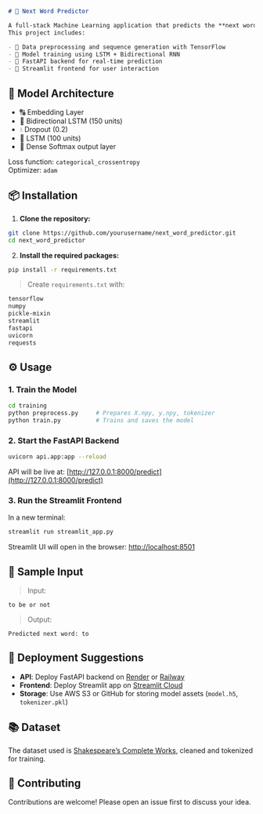 


```markdown
# 🧠 Next Word Predictor

A full-stack Machine Learning application that predicts the **next word** in a given sentence using a deep learning model trained on Shakespeare's text.  
This project includes:

- 🔄 Data preprocessing and sequence generation with TensorFlow
- 🧠 Model training using LSTM + Bidirectional RNN
- 🚀 FastAPI backend for real-time prediction
- 🎨 Streamlit frontend for user interaction
```


## 🧪 Model Architecture

- 🔠 Embedding Layer
- 🔁 Bidirectional LSTM (150 units)
- 💧 Dropout (0.2)
- 🔁 LSTM (100 units)
- 🧮 Dense Softmax output layer

Loss function: `categorical_crossentropy`  
Optimizer: `adam`



## 📦 Installation

1. **Clone the repository:**

```bash
git clone https://github.com/yourusername/next_word_predictor.git
cd next_word_predictor
````

2. **Install the required packages:**

```bash
pip install -r requirements.txt
```

> Create `requirements.txt` with:

```txt
tensorflow
numpy
pickle-mixin
streamlit
fastapi
uvicorn
requests
```



## ⚙️ Usage

### 1. Train the Model

```bash
cd training
python preprocess.py     # Prepares X.npy, y.npy, tokenizer
python train.py          # Trains and saves the model
```

### 2. Start the FastAPI Backend

```bash
uvicorn api.app:app --reload
```

API will be live at: [http://127.0.0.1:8000/predict](http://127.0.0.1:8000/predict)

### 3. Run the Streamlit Frontend

In a new terminal:

```bash
streamlit run streamlit_app.py
```

Streamlit UI will open in the browser: [http://localhost:8501](http://localhost:8501)



## 📌 Sample Input

> Input:

```
to be or not
```

> Output:

```
Predicted next word: to
```



## 🚀 Deployment Suggestions

* **API**: Deploy FastAPI backend on [Render](https://render.com) or [Railway](https://railway.app)
* **Frontend**: Deploy Streamlit app on [Streamlit Cloud](https://streamlit.io/cloud)
* **Storage**: Use AWS S3 or GitHub for storing model assets (`model.h5`, `tokenizer.pkl`)



## 📚 Dataset

The dataset used is [Shakespeare’s Complete Works](https://ocw.mit.edu/ans7870/6/6.005/s16/psets/ps1/shakespeare.txt), cleaned and tokenized for training.


## 🤝 Contributing

Contributions are welcome! Please open an issue first to discuss your idea.





